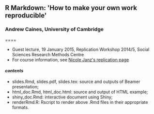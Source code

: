## R Markdown: 'How to make your own work reproducible'
### Andrew Caines, University of Cambridge
====

- Guest lecture, 19 January 2015, Replication Workshop 2014/5, Social Sciences Research Methods Centre
- For course information, see [Nicole Janz's replication page](http://schreiberin.de/teaching/replication.html)

#### _contents_
- slides.Rmd, slides.pdf, slides.tex: source and outputs of Beamer presentation;
- html_doc.Rmd, html_doc.html: source and output of HTML example;
- shiny_doc.Rmd: interactive document using Shiny;
- renderRmd.R: Rscript to render above .Rmd files in their appropriate formats.
